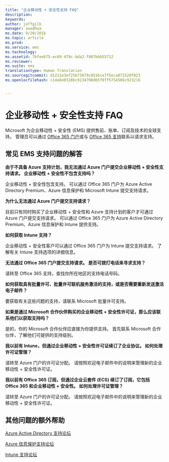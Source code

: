 ```yaml
---
title: "企业移动性 + 安全性支持 FAQ"
description: 
keywords: 
author: jeffgilb
manager: swadhwa
ms.date: 9/20/2016
ms.topic: article
ms.prod: 
ms.service: ems
ms.technology: 
ms.assetid: 7bfee675-ec69-479c-bda2-f807bbb55712
ms.reviewer: 
ms.suite: ems
translationtype: Human Translation
ms.sourcegitcommit: d1211e3ef25b73679c851bce7f5eca872520f023
ms.openlocfilehash: c14a6e0328bc9134708d65f0ff5754506c92321b


---
```


# 企业移动性 + 安全性支持 FAQ
Microsoft 为企业移动性 + 安全性 (EMS) 提供售前、账单、订阅及技术的全球支持。 管理员可以通过 [Office 365 门户](https://portal.office.com/Default.aspx?SkipSspr=true)或与 [Office 365 支持](https://support.office.com/article/Contact-Office-365-for-business-support-32a17ca7-6fa0-4870-8a8d-e25ba4ccfd4b?CorrelationId=c1f4c670-18b3-41ec-81c9-e8d383caa6ad)联系以请求支持。

## 常见 EMS 支持问题的解答

**由于不具备 Azure 支持计划，我无法通过 Azure 门户提交企业移动性 + 安全性支持请求。 企业移动性 + 安全性不包含支持吗？**

企业移动性 + 安全性包含支持。 可以通过 Office 365 门户为 Azure Active Directory Premium、Azure 信息保护和 Microsoft Intune 提交支持请求。

**为什么无法通过 Azure 门户提交支持请求？**

目前只有同时购买了企业移动性 + 安全性和 Azure 支持计划的客户才可通过 Azure 门户提交支持请求。 可以通过 Office 365 门户为 Azure Active Directory Premium、Azure 信息保护和 Intune 提供支持。

**如何获取 Intune 支持？**

企业移动性 + 安全性客户可以通过 Office 365 门户为 Intune 提交支持请求。 了解有关 Intune 支持选项的详细信息。

**无法通过 Office 365 门户提交支持请求。 是否可拨打电话来寻求支持？**

请转至 Office 365 支持，查找你所在地区的支持电话号码。

**如何获取具有批量许可、批量许可联机服务激活的支持，或是否需要重新发送激活电子邮件？**

要获取有关这些问题的支持，请联系 Microsoft 批量许可支持。

 **如果是通过 Microsoft 合作伙伴购买的企业移动性 + 安全性许可证，那么应该联系他们以获取支持吗？**

是的，你的 Microsoft 合作伙伴应直接为你提供支持。 首先联系 Microsoft 合作伙伴，了解他们可提供的支持级别。

**我以前有 Intune，但通过企业移动性 + 安全性许可证续订了企业协议。 如何处理许可证管理？**

请转至 Azure 门户的许可证分配。 请按照欢迎电子邮件中的说明来管理新的企业移动性 + 安全性许可证。

**我以前有 Office 365 订阅，但通过企业云套件 (ECS) 续订了订阅，它包括 Office 365 和企业移动性 + 安全性。 如何处理许可证管理？**

请转至 Azure 门户的许可证分配。 请按照欢迎电子邮件中的说明来管理新的企业移动性 + 安全性许可证。

## 其他问题的额外帮助
[Azure Active Directory 支持论坛](https://social.msdn.microsoft.com/forums/home?forum=windowsazuread)

[Azure 信息保护支持论坛](http://www.yammer.com/AskIPTeam)

[Intune 支持论坛](https://social.technet.microsoft.com/forums/windows/home?category=microsoftintune)



<!--HONumber=Oct16_HO1-->



